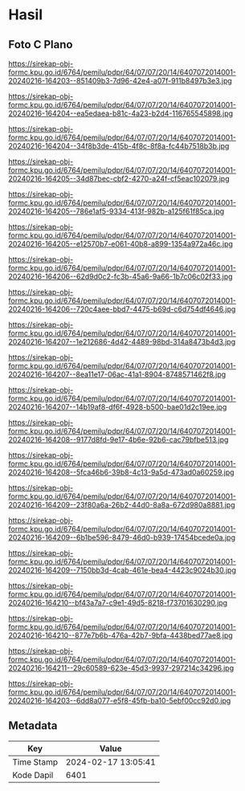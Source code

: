 # Hasil

## Foto C Plano

https://sirekap-obj-formc.kpu.go.id/6764/pemilu/pdpr/64/07/07/20/14/6407072014001-20240216-164203--851409b3-7d96-42e4-a07f-911b8497b3e3.jpg

https://sirekap-obj-formc.kpu.go.id/6764/pemilu/pdpr/64/07/07/20/14/6407072014001-20240216-164204--ea5edaea-b81c-4a23-b2d4-116765545898.jpg

https://sirekap-obj-formc.kpu.go.id/6764/pemilu/pdpr/64/07/07/20/14/6407072014001-20240216-164204--34f8b3de-415b-4f8c-8f8a-fc44b7518b3b.jpg

https://sirekap-obj-formc.kpu.go.id/6764/pemilu/pdpr/64/07/07/20/14/6407072014001-20240216-164205--34d87bec-cbf2-4270-a24f-cf5eac102079.jpg

https://sirekap-obj-formc.kpu.go.id/6764/pemilu/pdpr/64/07/07/20/14/6407072014001-20240216-164205--786e1af5-9334-413f-982b-a125f61f85ca.jpg

https://sirekap-obj-formc.kpu.go.id/6764/pemilu/pdpr/64/07/07/20/14/6407072014001-20240216-164205--e12570b7-e061-40b8-a899-1354a972a46c.jpg

https://sirekap-obj-formc.kpu.go.id/6764/pemilu/pdpr/64/07/07/20/14/6407072014001-20240216-164206--62d9d0c2-fc3b-45a6-9a66-1b7c06c02f33.jpg

https://sirekap-obj-formc.kpu.go.id/6764/pemilu/pdpr/64/07/07/20/14/6407072014001-20240216-164206--720c4aee-bbd7-4475-b69d-c6d754df4646.jpg

https://sirekap-obj-formc.kpu.go.id/6764/pemilu/pdpr/64/07/07/20/14/6407072014001-20240216-164207--1e212686-4d42-4489-98bd-314a8473b4d3.jpg

https://sirekap-obj-formc.kpu.go.id/6764/pemilu/pdpr/64/07/07/20/14/6407072014001-20240216-164207--8ea11e17-06ac-41a1-8904-8748571462f8.jpg

https://sirekap-obj-formc.kpu.go.id/6764/pemilu/pdpr/64/07/07/20/14/6407072014001-20240216-164207--14b19af8-df6f-4928-b500-bae01d2c19ee.jpg

https://sirekap-obj-formc.kpu.go.id/6764/pemilu/pdpr/64/07/07/20/14/6407072014001-20240216-164208--9177d8fd-9e17-4b6e-92b6-cac79bfbe513.jpg

https://sirekap-obj-formc.kpu.go.id/6764/pemilu/pdpr/64/07/07/20/14/6407072014001-20240216-164208--5fca46b6-39b8-4c13-9a5d-473ad0a60259.jpg

https://sirekap-obj-formc.kpu.go.id/6764/pemilu/pdpr/64/07/07/20/14/6407072014001-20240216-164209--23f80a6a-26b2-44d0-8a8a-672d980a8881.jpg

https://sirekap-obj-formc.kpu.go.id/6764/pemilu/pdpr/64/07/07/20/14/6407072014001-20240216-164209--6b1be596-8479-46d0-b939-17454bcede0a.jpg

https://sirekap-obj-formc.kpu.go.id/6764/pemilu/pdpr/64/07/07/20/14/6407072014001-20240216-164209--7150bb3d-4cab-461e-bea4-4423c9024b30.jpg

https://sirekap-obj-formc.kpu.go.id/6764/pemilu/pdpr/64/07/07/20/14/6407072014001-20240216-164210--bf43a7a7-c9e1-49d5-8218-f73701630290.jpg

https://sirekap-obj-formc.kpu.go.id/6764/pemilu/pdpr/64/07/07/20/14/6407072014001-20240216-164210--877e7b6b-476a-42b7-9bfa-4438bed77ae8.jpg

https://sirekap-obj-formc.kpu.go.id/6764/pemilu/pdpr/64/07/07/20/14/6407072014001-20240216-164211--29c60589-623e-45d3-9937-297214c34296.jpg

https://sirekap-obj-formc.kpu.go.id/6764/pemilu/pdpr/64/07/07/20/14/6407072014001-20240216-164203--6dd8a077-e5f8-45fb-ba10-5ebf00cc92d0.jpg


## Metadata

| Key        | Value               |
| ---------- | ------------------- |
| Time Stamp | 2024-02-17 13:05:41 |
| Kode Dapil | 6401                |



